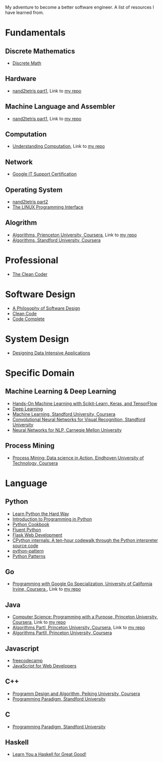 
My adventure to become a better software engineer.
A list of resources I have learned from.

# Fundamentals

## Discrete Mathematics


* [Discrete Math](https://www.youtube.com/playlist?list=PLHXZ9OQGMqxersk8fUxiUMSIx0DBqsKZS)

## Hardware


* [nand2tetris part1](https://www.coursera.org/learn/build-a-computer), Link to [my repo](https://github.com/hughluo/nand2tetris)

## Machine Language and Assembler


* [nand2tetris part1](https://www.coursera.org/learn/build-a-computer), Link to [my repo](https://github.com/hughluo/nand2tetris)

## Computation

* [Understanding Computation](https://computationbook.com/), Link to [my repo](https://github.com/hughluo/understanding_computation)

## Network


* [Google IT Support Certification](https://www.coursera.org/professional-certificates/google-it-support)

## Operating System


* [nand2tetris part2](https://www.coursera.org/learn/nand2tetris2)
* [The LINUX Programming Interface](http://man7.org/tlpi/)


## Alogrithm



* [Algorithms, Prienceton University, Coursera](https://algs4.cs.princeton.edu/home/), Link to [my repo](https://github.com/hughluo/algorithms_princeton)
* [Algorithms, Standford University, Coursera](https://www.coursera.org/specializations/algorithms)

# Professional

* [The Clean Coder](https://www.oreilly.com/library/view/the-clean-coder/9780132542913/)

# Software Design


* [A Philosophy of Software Design](https://www.goodreads.com/en/book/show/39996759-a-philosophy-of-software-design)
* [Clean Code](https://www.oreilly.com/library/view/clean-code/9780136083238/)
* [Code Complete](https://www.oreilly.com/library/view/code-complete-second/0735619670/)

# System Design



* [Designing Data Intensive Applications](https://dataintensive.net/)


# Specific Domain
## Machine Learning & Deep Learning


* [Hands-On Machine Learning with Scikit-Learn, Keras, and TensorFlow](https://www.oreilly.com/library/view/hands-on-machine-learning/9781492032632/)
* [Deep Learning](http://www.deeplearningbook.org/)
* [Machine Learning, Standford University, Coursera](https://www.coursera.org/learn/machine-learning)
* [Convolutional Neural Networks for Visual Recognition, Standford University](https://www.youtube.com/watch?v=vT1JzLTH4G4&list=PL3FW7Lu3i5JvHM8ljYj-zLfQRF3EO8sYv)
* [Neural Networks for NLP, Carnegie Mellon University](https://www.youtube.com/watch?v=pmcXgNTuHnk&list=PL8PYTP1V4I8Ajj7sY6sdtmjgkt7eo2VMs)

## Process Mining
* [Process Mining: Data science in Action, Eindhoven University of Technology, Coursera](https://www.coursera.org/learn/process-mining)

# Language

## Python



* [Learn Python the Hard Way](https://books.google.de/books/about/Learn_Python_3_the_Hard_Way.html?id=93YpDwAAQBAJ&source=kp_book_description&redir_esc=y)
* [Introduction to Programming in Python](https://introcs.cs.princeton.edu/python/home/)
* [Python Cookbook](http://shop.oreilly.com/product/0636920027072.do)
* [Fluent Python](http://shop.oreilly.com/product/0636920032519.do)
* [Flask Web Development](https://www.oreilly.com/library/view/flask-web-development/9781491991725/)
* [CPython internals: A ten-hour codewalk through the Python interpreter source code](https://www.youtube.com/playlist?list=PLzV58Zm8FuBL6OAv1Yu6AwXZrnsFbbR0S)
* [python-pattern](https://github.com/faif/python-patterns)
* [Python Patterns](https://python-patterns.guide/)

## Go



* [Programming with Google Go Specialization, University of California Irvine, Coursera
](https://www.coursera.org/specializations/google-golang), Link to [my repo](https://github.com/hughluo/golang_uci)

## Java



* [Computer Science: Programming with a Purpose, Princeton University, Coursera](https://www.coursera.org/learn/cs-programming-java), Link to [my repo](https://github.com/hughluo/programming_with_a_purpose)
* [Algorithms PartI, Princeton University, Coursera](https://www.coursera.org/learn/algorithms-part1), Link to [my repo](https://github.com/hughluo/algorithms_princeton)
* [Algorithms PartII, Princeton University, Coursera](https://www.coursera.org/learn/algorithms-part2)

## Javascript



* [freecodecamp](https://www.freecodecamp.org/)
* [JavaScript for Web Developers](https://www.wiley.com/en-us/Professional+JavaScript+for+Web+Developers%2C+4th+Edition-p-9781119366577)

## C++



* [Programm Design and Algorithm, Peiking University, Coursera](https://www.coursera.org/specializations/biancheng-suanfa)
* [Programming Paradigm, Standford University](https://www.youtube.com/watch?v=Ps8jOj7diA0&list=PLD28639E2FFC4B86A)

## C

* [Programming Paradigm, Standford University](https://www.youtube.com/watch?v=Ps8jOj7diA0&list=PLD28639E2FFC4B86A)

## Haskell
* [Learn You a Haskell for Great Good!](http://learnyouahaskell.com/)
